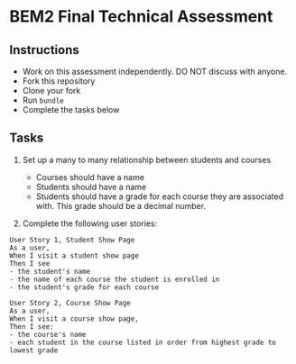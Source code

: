 # BEM2 Final Technical Assessment

## Instructions

* Work on this assessment independently. DO NOT discuss with anyone.
* Fork this repository
* Clone your fork
* Run `bundle`
* Complete the tasks below

## Tasks

1. Set up a many to many relationship between students and courses
   * Courses should have a name
   * Students should have a name
   * Students should have a grade for each course they are associated with. This grade should be a decimal number.

1. Complete the following user stories:

```
User Story 1, Student Show Page
As a user,
When I visit a student show page
Then I see
- the student's name
- the name of each course the student is enrolled in
- the student's grade for each course
```

```
User Story 2, Course Show Page
As a user,
When I visit a course show page,
Then I see:
- the course's name
- each student in the course listed in order from highest grade to lowest grade
```
